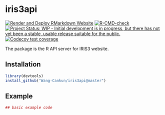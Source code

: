 
<!-- README.md is generated from README.Rmd. Please edit that file -->

# iris3api

<!-- badges: start -->

[![Render and Deploy RMarkdown
Website](https://github.com/Wang-Cankun/iris3api/actions/workflows/main.yml/badge.svg)](https://github.com/Wang-Cankun/iris3api/actions/workflows/main.yml)
[![R-CMD-check](https://github.com/Wang-Cankun/iris3api/workflows/R-CMD-check/badge.svg)](https://github.com/Wang-Cankun/iris3api/actions)
[![Project Status: WIP - Initial development is in progress, but there
has not yet been a stable, usable release suitable for the
public.](https://www.repostatus.org/badges/latest/wip.svg)](https://www.repostatus.org/#wip)
[![Codecov test
coverage](https://codecov.io/gh/Wang-Cankun/iris3api/branch/master/graph/badge.svg)](https://codecov.io/gh/Wang-Cankun/iris3api?branch=master)
<!-- badges: end -->

The package is the R API server for IRIS3 website.

## Installation

``` r
library(devtools)
install_github("Wang-Cankun/iris3api@master")
```

## Example

``` r
## basic example code
```
